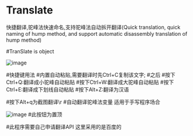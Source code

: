 # Translate
快捷翻译,驼峰法快速命名,支持驼峰法自动拆开翻译(Quick translation, quick naming of hump method, and support automatic disassembly translation of hump method)


#TranSlate is object

![image](https://user-images.githubusercontent.com/75463215/203544999-ce0da346-32cd-4dcd-a5b9-248e56f44682.png)

#快捷键用法
#内置自动粘贴,需要翻译时先Ctrl+C复制该文字;
#之后
#按下Ctrl+Q:翻译成小驼峰自动粘贴
#按下Ctrl+W:翻译成大驼峰自动粘贴
#按下Ctrl+E:翻译成下划线自动粘贴
#按下Alt+Z:翻译为汉语

#按下Alt+q为截图翻译\r
#自动翻译驼峰法变量 适用于手写程序场合


![image](https://user-images.githubusercontent.com/75463215/203545713-9ff583ca-5bc1-4282-8480-01d73a6914d9.png)
#此按钮为置顶

#此程序需要自己申请翻译API 这里采用的是百度的




